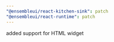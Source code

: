 ```yaml
---
"@ensembleui/react-kitchen-sink": patch
"@ensembleui/react-runtime": patch
---
```


added support for HTML widget
